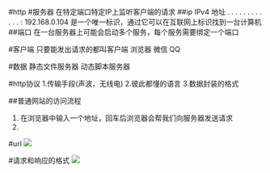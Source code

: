 #http
#服务器
在特定端口特定IP上监听客户端的请求
##ip 
IPv4 地址 . . . . . . . . . . . . : 192.168.0.104
是一个唯一标识，通过它可以在互联网上标识找到一台计算机
##端口
在一台服务器上可能会启动多个服务，每个服务需要绑定一个端口

#客户端
只要能发出请求的都叫客户端
浏览器 微信 QQ

#数据
静态文件服务器
动态脚本服务器

#http协议
1.传输手段(声波，无线电)
2.彼此都懂的语言 
3.数据封装的格式

##普通网站的访问流程
1. 在浏览器中输入一个地址，回车后浏览器会帮我们向服务器发送请求
2.

#url
<img src="http://7xjf2l.com2.z0.glb.qiniucdn.com/url.jpg?name=zfpx&age=7" class="img-responsive">

#请求和响应的格式
<img src="http://7xjf2l.com2.z0.glb.qiniucdn.com/request.jpg" class="img-responsive">

